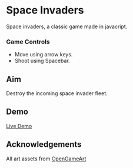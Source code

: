 # Space Invaders

Space invaders, a classic game made in javacript. 

### Game Controls
- Move using arrow keys.
- Shoot using Spacebar.

## Aim
Destroy the incoming space invader fleet. 

## Demo

[Live Demo](https://sidsinr.github.io/space-invaders/)

## Acknowledgements
 
All art assets from [OpenGameArt](https://opengameart.org/)
